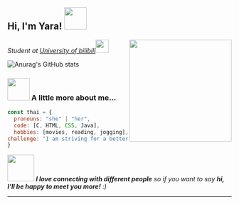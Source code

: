 <h2> Hi, I'm Yara! <img src="https://media.giphy.com/media/mGcNjsfWAjY5AEZNw6/giphy.gif" width="50"></h2>
<img align='right' src="https://media.giphy.com/media/ieyl9zmCjO4b4t6qoY/giphy.gif" width="230">
<p><em>Student at <a href="https://www.bilibili.com">University of bilibili</a><img src="https://media.giphy.com/media/fYSnHlufseco8Fh93Z/giphy.gif" width="30">
</em></p>

![Anurag's GitHub stats](https://github-readme-stats.vercel.app/api?username=Yte360)
### <img src="https://media.giphy.com/media/VgCDAzcKvsR6OM0uWg/giphy.gif" width="50"> A little more about me...  

```javascript
const thai = {
  pronouns: "she" | "her",
  code: [C, HTML, CSS, Java],
  hobbies: [movies, reading, jogging],
challenge: "I am striving for a better furture!"
}
```

<img src="https://media.giphy.com/media/LnQjpWaON8nhr21vNW/giphy.gif" width="60"> <em><b>I love connecting with different people</b> so if you want to say <b>hi, I'll be happy to meet you more!</b> :)</em>

---
